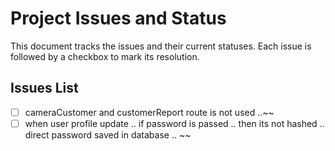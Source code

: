 # Project Issues and Status

This document tracks the issues and their current statuses. Each issue is followed by a checkbox to mark its resolution.

## Issues List


- [ ] cameraCustomer and customerReport route is not used ..~~ 
- [ ] when user profile update .. if password is passed .. then its not hashed .. direct password
    saved in database .. ~~ 

> ~~~~


